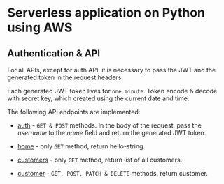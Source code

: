 # Serverless application on Python using AWS

## Authentication & API

For all APIs, except for auth API, it is necessary to pass the JWT and the generated token in the request headers.

Each generated JWT token lives for `one minute`. Token encode & decode with secret key, which created using the current date and time.

The following API endpoints are implemented:

- [auth](https://yvqhf40uva.execute-api.us-east-1.amazonaws.com/prod/auth) - `GET & POST` methods. In the body of the request, pass the *username* to the *name* field and return the generated JWT token.

- [home](https://yvqhf40uva.execute-api.us-east-1.amazonaws.com/prod/home) - only `GET` method, return hello-string.

- [customers](https://yvqhf40uva.execute-api.us-east-1.amazonaws.com/prod/customers) - only `GET` method, return list of all customers.

- [customer](https://yvqhf40uva.execute-api.us-east-1.amazonaws.com/prod/customer) - `GET, POST, PATCH & DELETE` methods, return customer.
